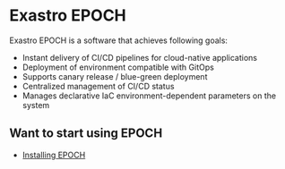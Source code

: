 # Exastro EPOCH

Exastro EPOCH is a software that achieves following goals:

  * Instant delivery of CI/CD pipelines for cloud-native applications
  * Deployment of environment compatible with GitOps
  * Supports canary release / blue-green deployment
  * Centralized management of CI/CD status
  * Manages declarative IaC environment-dependent parameters on the system

## Want to start using EPOCH

- [Installing EPOCH](docs/install.md)
